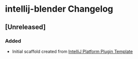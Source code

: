 <!-- Keep a Changelog guide -> https://keepachangelog.com -->

# intellij-blender Changelog

## [Unreleased]
### Added
- Initial scaffold created from [IntelliJ Platform Plugin Template](https://github.com/JetBrains/intellij-platform-plugin-template)
